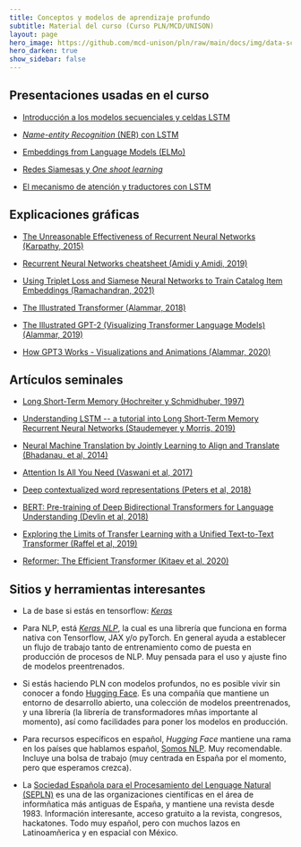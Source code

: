 ```yaml
---
title: Conceptos y modelos de aprendizaje profundo
subtitle: Material del curso (Curso PLN/MCD/UNISON)
layout: page
hero_image: https://github.com/mcd-unison/pln/raw/main/docs/img/data-science-banner.jpg
hero_darken: true
show_sidebar: false
---
```


## Presentaciones usadas en el curso

- [Introducción a los modelos secuenciales y celdas LSTM](https://www.github.com/mcd-unison/pln/blob/main/slides/pln-capitulo-2.pptx)

- [*Name-entity Recognition* (NER) con LSTM](https://www.github.com/mcd-unison/pln/blob/main/slides/NER-LSTM.pdf)

- [Embeddings from Language Models (ELMo)](http://hanj.cs.illinois.edu/cs512/slides-students2020/Elmo.pdf)

- [Redes Siamesas y *One shoot learning*](https://www.github.com/mcd-unison/pln/blob/main/slides/NN-siamesas.pdf)

- [El mecanismo de atención y traductores con LSTM](https://www.github.com/mcd-unison/pln/blob/main/slides/atencion-slides.pdf)

## Explicaciones gráficas

- [The Unreasonable Effectiveness of Recurrent Neural Networks (Karpathy, 2015)](http://karpathy.github.io/2015/05/21/rnn-effectiveness/)

- [Recurrent Neural Networks cheatsheet (Amidi y Amidi, 2019)](https://stanford.edu/~shervine/teaching/cs-230/cheatsheet-recurrent-neural-networks)

- [Using Triplet Loss and Siamese Neural Networks to Train Catalog Item Embeddings (Ramachandran, 2021)](https://doordash.engineering/2021/09/08/using-twin-neural-networks-to-train-catalog-item-embeddings/)

- [The Illustrated Transformer (Alammar, 2018)](http://jalammar.github.io/illustrated-transformer/)

- [The Illustrated GPT-2 (Visualizing Transformer Language Models) (Alammar, 2019)](http://jalammar.github.io/illustrated-gpt2/)

- [How GPT3 Works - Visualizations and Animations (Alammar, 2020)](http://jalammar.github.io/how-gpt3-works-visualizations-animations/)


## Artículos seminales

- [Long Short-Term Memory (Hochreiter y Schmidhuber, 1997)](https://deeplearning.cs.cmu.edu/F23/document/readings/LSTM.pdf)

- [Understanding LSTM -- a tutorial into Long Short-Term Memory Recurrent Neural Networks (Staudemeyer y Morris, 2019)](https://arxiv.org/abs/1909.09586)

- [Neural Machine Translation by Jointly Learning to Align and Translate (Bhadanau, et al, 2014)](https://arxiv.org/abs/1409.0473)

- [Attention Is All You Need (Vaswani et al, 2017)](https://arxiv.org/abs/1706.03762)

- [Deep contextualized word representations (Peters et al, 2018)](https://arxiv.org/pdf/1802.05365)

- [BERT: Pre-training of Deep Bidirectional Transformers for Language Understanding (Devlin et al, 2018)](https://arxiv.org/abs/1810.04805)

- [Exploring the Limits of Transfer Learning with a Unified Text-to-Text Transformer (Raffel et al, 2019)](https://arxiv.org/abs/1910.10683)

- [Reformer: The Efficient Transformer (Kitaev et al, 2020)](https://arxiv.org/abs/2001.04451)


## Sitios y herramientas interesantes

- La de base si estás en tensorflow: [*Keras*](https://keras.io)

- Para NLP, está [*Keras NLP*](https://keras.io/keras_nlp/), la cual es una librería que funciona en forma nativa con Tensorflow, JAX y/o pyTorch. En general ayuda a establecer un flujo de trabajo tanto de entrenamiento como de puesta en producción de procesos de NLP. Muy pensada para el uso y ajuste fino de modelos preentrenados.

- Si estás haciendo PLN con modelos profundos, no es posible vivir sin conocer a fondo [Hugging Face](https://huggingface.co). Es una compañía que mantiene un entorno de desarrollo abierto, una colección de modelos preentrenados, y una librería (la librería de transformadores mñas importante al momento), así como facilidades para poner los modelos en producción.

- Para recursos específicos en español, *Hugging Face* mantiene una rama en los países que hablamos español, [Somos NLP](https://somosnlp.org). Muy recomendable. Incluye una bolsa de trabajo (muy centrada en España por el momento, pero que esperamos crezca).
 
- La [Sociedad Española para el Procesamiento del Lenguage Natural (SEPLN)](http://www.sepln.org) es una de las organizaciones científicas en el área de informñatica más antiguas de España, y mantiene una revista desde 1983. Información interesante, acceso gratuito a la revista, congresos, hackatones. Todo muy español, pero con muchos lazos en Latinoamñerica y en espacial con México.